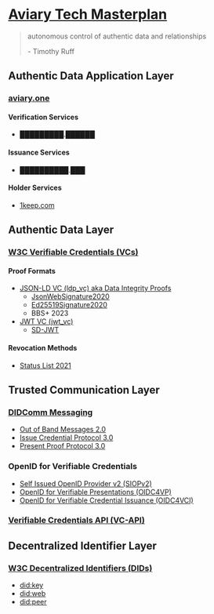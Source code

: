 # [Aviary Tech Masterplan](https://hackmd.io/lK0rJtksTiC4cua_DYu4Lw)

> autonomous control of authentic data and relationships
> 
> \- Timothy Ruff


## Authentic Data Application Layer

### [aviary.one](https://aviary.one)

#### Verification Services
* █████████.██████

#### Issuance Services
* ██████████.███

#### Holder Services
* [1keep.com](https://1keep.com)

## Authentic Data Layer

### [W3C Verifiable Credentials (VCs)](https://www.w3.org/TR/vc-data-model/)

#### Proof Formats
* [JSON-LD VC (ldp_vc) aka Data Integrity Proofs](https://www.w3.org/TR/vc-data-model/#data-integrity-proofs)
  * [JsonWebSignature2020](https://www.w3.org/community/reports/credentials/CG-FINAL-lds-jws2020-20220721/)
  * [Ed25519Signature2020](https://w3c-ccg.github.io/di-eddsa-2020/)
  * BBS+ 2023
* [JWT VC (jwt_vc)](https://www.w3.org/TR/vc-data-model/#json-web-token)
  * [SD-JWT](https://datatracker.ietf.org/doc/draft-ietf-oauth-selective-disclosure-jwt/)

#### Revocation Methods

* [Status List 2021](https://w3c-ccg.github.io/vc-status-list-2021/)

## Trusted Communication Layer

### [DIDComm Messaging](https://identity.foundation/didcomm-messaging/spec/)
* [Out of Band Messages 2.0](https://identity.foundation/didcomm-messaging/spec/#out-of-band-messages)
* [Issue Credential Protocol 3.0](https://github.com/decentralized-identity/waci-didcomm/blob/main/issue_credential/README.md)
* [Present Proof Protocol 3.0](https://github.com/decentralized-identity/waci-didcomm/blob/main/present_proof/present-proof-v3.md)

### OpenID for Verifiable Credentials
* [Self Issued OpenID Provider v2 (SIOPv2)](https://openid.net/specs/openid-connect-self-issued-v2-1_0.html)
* [OpenID for Verifiable Presentations (OIDC4VP)](https://openid.net/specs/openid-4-verifiable-presentations-1_0.html)
* [OpenID for Verifiable Credential Issuance (OIDC4VCI)](https://openid.net/specs/openid-4-verifiable-credential-issuance-1_0.html)
### [Verifiable Credentials API (VC-API)](https://w3c-ccg.github.io/vc-api/)

## Decentralized Identifier Layer

### [W3C Decentralized Identifiers (DIDs)](https://www.w3.org/TR/did-core/)

* [did:key](https://w3c-ccg.github.io/did-method-key/)
* [did:web](https://w3c-ccg.github.io/did-method-web/)
* [did:peer](https://identity.foundation/peer-did-method-spec/)
